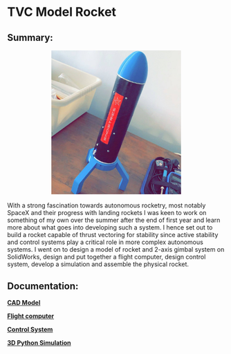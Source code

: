 # TVC Model Rocket

## Summary:
<p align="center">
  <img width="300" src="docs/img/full_rocket.jpg">
</p>

With a strong fascination towards autonomous rocketry, most notably SpaceX and their 
progress with landing rockets I was keen to work on something of my own over the summer after the
end of first year and learn more about what goes into developing such a system. I hence set out to 
build a rocket capable of thrust vectoring for stability since active stability and control 
systems play a critical role in more complex autonomous systems. I went on to design a model of rocket and 2-axis gimbal system 
on SolidWorks, design and put together a flight computer, design control system, develop a simulation and assemble the physical rocket.



## Documentation:

[__CAD Model__](docs/cad_model.md)

[__Flight computer__](docs/flight_computer.md)

[__Control System__](docs/control_system.md)

[__3D Python Simulation__](docs/3Dsim.md)














